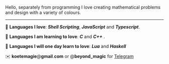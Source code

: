 Hello, separately from programming I love creating mathematical problems and design with a variety of colours.

___

💙 **Languages I love**: ***Shell Scripting***, ***JavaScript*** and ***Typescript***.

🖤 **Languages I am learning to love**: ***C*** and ***C++*** .

🤍 **Languages I will one day learn to love**: ***Lua*** and ***Haskell***

✉️ **koetemagie**@**gmail**.**com** or @**beyond_magic** for [Telegram](https://telegram.org/)
